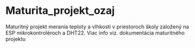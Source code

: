 # Maturita_projekt_ozaj

Maturitný projekt merania teploty a vlhkosti v priestoroch školy založený na ESP mikrokontroléroch a DHT22. Viac info viz. dokumentácia maturitného projektu
